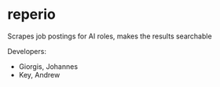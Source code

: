 # reperio
Scrapes job postings for AI roles, makes the results searchable

Developers:

* Giorgis, Johannes
* Key, Andrew
